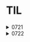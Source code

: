 # TIL

<details><summary>0721</summary>

*keywords: 프로그래밍, Python 특징/장점, 표현식/값/문장, 변수와 메모리, 데이터타입*

# 프로그램
1. 정의: 문제를 해결하기 위한 명령어들의 집합
  *ex) 친구에게 우리집으로 오는 길을 적어주는 것(작성), 그 길을 순서대로 따라가는 것(실행).*
2. 프로그래밍 언어: 컴퓨터에게 작업을 지시하고 문제를 해결하는 도구
3. Python을 배우는 이유
   1) 쉽고 간결한 문법
   2) 커뮤니티와 생태계의 지원
   3) 다양한 분야에서의 활용

# 표현식과 값
1. 표현식(Expression): 하나의 '값'으로 평가될 수 있는 모든 코드 *평가: 표현식을 계산해서 그 결과인 '값'을 만들어내는 과정*
ex) 3 + 5, x > 10, 5 * 4

2. 값(Value): 표현식이 평가된 결과. 더 이상 계산되거나 평가될 수 없는 최소 데이터 단위
ex) 숫자값: 103.14, 문자열 값: "안녕하세요", 불리언 값: True/False
- 모든 값은 그 자체로 가장 단순한 형태의 표현식이지만, 모든 표현식이 값인 것은 아니다.
  값 ⊂ 표현식
  3 + 5는 '표현식'이지만, '값'은 아님. 평가를 거쳐야 값 8이 됨.

3. 변수(Value): 값을 나중에 다시 사용하기 위해 그 값에 붙이는 고유한 이름
4. 변수 할당(Value assignment): 표현식이 만들어 낸 값에 이름을 붙이는 과정(연결)
  ex) degrees = 36.5
- 변수명 규칙: 영문 알파벳, 언더스코어, 숫자 구성
- 숫자로 시작할 수 없음
- 대소문자 구분
- 기존 내부 예약어인 아래 모음은 사용할 수 없다.
```
False, None, True, __peg_parser__, and, as, assert, async, await, break, class, continue, def, del, elif, else, except, finally, for, from, global, if, import, in, is, lambda, nonlocal, not, or, pass, raise, return, try, while, with, yield
```

5. 재할당(Reassignment): 변수가 지칭하는 대상을 새로운 값으로 변경하는 행위
-> 재할당이 이뤄지면, 변수는 이전 값을 완전히 잊고 새로운 값만 기억한다.

```
number = 10
double = 2 * number
print(double)  # 20

number = 5
print(double)  # 20  이미 위에서 정의가 끝났기 때문.
```

# Data types
1. 타입: 변수가 값이 가질 수 있는 데이터 종류
2. 데이터 타입: 값의 종류와 그 값으로 할 수 있는 '동작(연산)'을 결정하는 속성
3. 종류
 1) Numeric Types: int, float
 2) Text Sequence Types

| 진행일 | 주제            |
| ------ | --------------- |
| + | 덧셈     |
| - | 뺄셈     |
| * | 곱셈 |
| / | 나눗셈 |
| // | 몫 나눗셈 |
| % | 나머지  |
| ** | 거듭제곱          |
| - | 음수 부호 |


| 우선순위 | 연산자        | 연산        |
| ------- | ---------- | ---------- |
| 높음 | ** | 지수 |
|     | - | 음수 부호 |
|     | *, /, //, % | 곱셈, 나눗셈, 정수 나눗셈, 나머지 |
| 낮음 | +, - | 덧셈, 뺄셈 |

 3) Sequence Types: 여러 값들을 *순서*대로 *나열*해서 저장하는 자료형
 ★모든 칸은 0번부터 시작하는 고유한 인덱스 有
 - 공통 특징: 순서, 인덱싱, 슬라이싱, 길이, 반복
 - 문자열: 문자들의 순서가 있는 *변경 불가능한* 시퀀스 자료형
 *이스케이프 시퀀스: 역슬래시(\), """ 등

| 예약 문자 | 기능 |
| ------ | ------|
| \n | 줄 바꿈 |
| \t | 탭 |
| \\ | 백슬래시 |
| \' | 작은 따옴표 |
| \" | 큰 따옴표 |

- f-string: 문자열 내에 변수나 표현식의 결과를 손쉽게 삽입하는 방법

```
name = '홍길동'
age = 25

greeting = f'안녕하세요, 제 이름은 {name}이고요, 나이는 {age}살입니다.

# 안녕하세요, 제 이름은 홍길동이고요, 나이는 25살입니다.
print(greeting)
```

- 시퀀스로서의 문자열 활용

| 특징 | 사용 예시 | 결과 | 설명 |
| ---- | ---- | ----| ---- |
| 인덱싱 | my_str[1] | 'e' | 1번 위치의 글자 선택 |
| 슬라이싱 | my_str[1:4] | 'ell' | 1번부터 4번 *앞까지* 부분 추출 |
| 길이 | len(my_str) | 5 | 문자열 전체 길이 |
| 반복 | for char in my_str: | H, e, l, l, o | 각 문자를 순서대로 처리 |

- 문자열은 '불변'하기 때문에, 바꾸려면 새로운 문자열을 만들어야 함

```
my_str = 'Hello'
new_str = my_str[0] + 'a' + my_str[2:]

# Hallo
print(new_str)

# my_str = 'Hallo'로 작성하면 새로운 값으로 *재할당* 된 것이니 주의
```

| 진법 | 접두사 | 사용하는 숫자/문자 |
| --- | --- | --- |
| 2진수(binary) | 0b | 0과 1 |
| 8진수(octal) | 0o | 0부터 7까지|
| 16진수(hexadecimal) | 0부터 9, a부터 f까지 |

```
# 2진수 10은 10진수로 2입니다. (1 * 2^1 + 0 * 2^0)
print(0b10)

# 8진수 30은 10진수로 24입니다. (3 * 8^1 + 0 * 8^0)
print(0o30)

# 16진수 10은 10진수로 16입니다. (1 * 16^1 + 0 * 16^0)
print(0x10)
```

 4) Non-sequence Types
 5) ETC


# 표현식과 문장 (재료와 요리법)
1. 문장: 특정 동작을 **지시하는**, 실행 가능한 최소 단위
   ex) 할당문(x = 100), 정의문(def my_function()), 제어문(pass, break, ..) 등
   
   *표현식vs문장: 'Q. 이 코드를 실행하면 '하나의 값'이 남나요?'*
   Y -> 표현식   ex)len('hello') -> 값 5가 남음
   N -> 문장   ex) name = '홍길동'


</details>


<details><summary>0722</summary>

# range
1. `range()` 사용
2. 순서대로 정렬됨
3. 변경 *불가능*
4. list로 형변환 해서 내부 값 확인할 수 있음
-> '규칙'을 먼저 저장하기 때문에 메모리 효율적

# list
1. [] 와 ',' 사용
2. 순서 有 -> 인덱싱, 슬라이싱 등이 가능함
3. 변경 가능

# tuple
| 파이썬을 위한 언어라 개발자용은 아님
1. ()
2. 순서 있음
3. 변경 불가능(신뢰성)
4. *단일 요소 만들 때 Trailing comma(후행 쉼표) 필수*

# dict
1. {}와 :을 사용 -> key-value 쌍
2. 순서 없다
3. *변경 불가능*
4. ex) my_dict['key'] -> value

# set
1. `set()`
2. 순서 없다
3. 변경 가능

# 단축 평가
| 논리 연산에서 두 번째 피연산자를 평가하지 않고 결과를 결정하는 동작
1. 거짓 값: False, 0(zero), 빈 문자열 "", 빈 리스트 [], None 등
2. 참 값: True, 그리고 거짓 아닌 모든 값
3. and 연산자
  - 하나라도 '거짓'이면 바로 '거짓'
  - 연산 왼 -> 오 진행하다가, 처음 만나는 '거짓' 값을 바로 반환
  - 끝까지 모든 값이 '참'이면, 맨 마지막 '참' 값 반환
4. or 연산자
  - 하나라도 '참'이면 '참'
  - 왼 -> 오 진행하다가, 처음 만나는 '참' 값을 바로 반환
  - 끝까지 모든 값이 '거짓'이면, 맨 마지막 '거짓' 값 반환

</details>